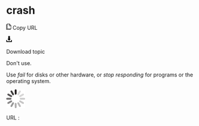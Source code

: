 # crash

![Copy URL](media/crash/Copy.png)
Copy URL

![Download](media/crash/Download.png)

Download topic

Don't use.

Use *fail* for disks or other hardware, or *stop responding* for programs or the operating system. 

![In progress](media/crash/activity-large.gif)

URL :
